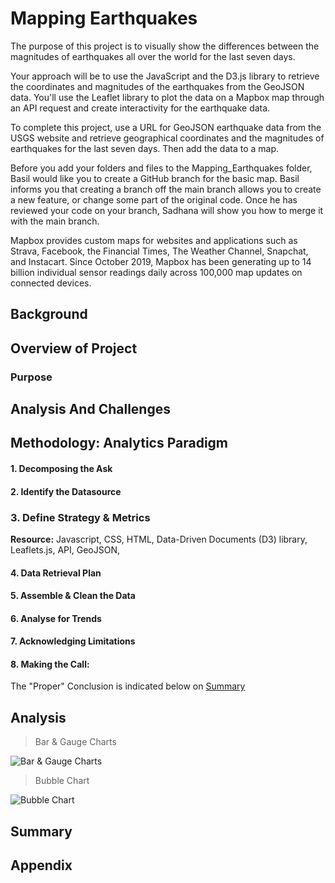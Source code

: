 # Mapping Earthquakes

The purpose of this project is to visually show the differences between the magnitudes of earthquakes all over the world for the last seven days.

Your approach will be to use the JavaScript and the D3.js library to retrieve the coordinates and magnitudes of the earthquakes from the GeoJSON data. You'll use the Leaflet library to plot the data on a Mapbox map through an API request and create interactivity for the earthquake data.

To complete this project, use a URL for GeoJSON earthquake data from the USGS website and retrieve geographical coordinates and the magnitudes of earthquakes for the last seven days. Then add the data to a map.

Before you add your folders and files to the Mapping_Earthquakes folder, Basil would like you to create a GitHub branch for the basic map. Basil informs you that creating a branch off the main branch allows you to create a new feature, or change some part of the original code. Once he has reviewed your code on your branch, Sadhana will show you how to merge it with the main branch.

Mapbox provides custom maps for websites and applications such as Strava, Facebook, the Financial Times, The Weather Channel, Snapchat, and Instacart. Since October 2019, Mapbox has been generating up to 14 billion individual sensor readings daily across 100,000 map updates on connected devices.



## Background


## Overview of Project


### Purpose


## Analysis And Challenges

## Methodology: Analytics Paradigm

#### 1. Decomposing the Ask


#### 2. Identify the Datasource


### 3. Define Strategy & Metrics
**Resource:** Javascript, CSS, HTML, Data-Driven Documents (D3) library, Leaflets.js, API, GeoJSON,

#### 4. Data Retrieval Plan

#### 5. Assemble & Clean the Data

#### 6. Analyse for Trends


#### 7. Acknowledging Limitations


#### 8. Making the Call:
The "Proper" Conclusion is indicated below on [Summary](#summary)

## Analysis


>Bar & Gauge Charts

![Bar & Gauge Charts](resources/bar_gauge_charts.png)


>Bubble Chart

![Bubble Chart](resources/bubble_chart.png)


## Summary


## Appendix
